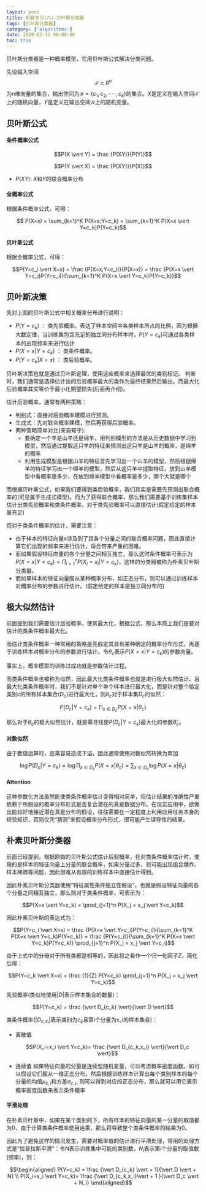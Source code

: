 ```yaml
---
layout: post
title: 机器学习(六)-贝叶斯分类器
tags: [贝叶斯分类器]
category: ['algorithms']
date: 2020-03-31 00:00:06
toc: true
---
```


贝叶斯分类器是一种概率模型，它用贝叶斯公式解决分类问题。

先设输入空间$$\mathcal{X} \subset R^n$$为n维向量的集合，输出空间为$\mathcal{Y} = \{ c_1, c_2, ···, c_k \}$的集合。$X$是定义在输入空间$\mathcal{X}$上的随机向量，$Y$是定义在输出空间$\mathcal{Y}$上的随机变量。

## 贝叶斯公式

#### 条件概率公式

$$P(X \vert Y) = \frac {P(XY)}{P(Y)}$$

$$P(Y \vert X) = \frac {P(XY)}{P(X)}$$

- $P(XY)$: $X$和$Y$的联合概率分布

#### 全概率公式
根据条件概率公式，可得：

$$ P(X=x) = \sum_{k=1}^K P(X=x;Y=c_k) = \sum_{k=1}^K P(X=x \vert Y=c_k)P(Y=c_k)$$

#### 贝叶斯公式
根据全概率公式，可得：

$$P(Y=c_i \vert X=x) = \frac {P(X=x;Y=c_i)}{P(X=x)} = \frac {P(X=x \vert Y=c_i)P(Y=c_i)}{\sum_{k=1}^K P(X=x \vert Y=c_k)P(Y=c_k)}$$


## 贝叶斯决策

先对上面的贝叶斯公式中相关概率分布进行说明：

- $P(Y=c_k)$ ： 类先验概率。表达了样本空间中各类样本所占的比例，因为根据大数定律，当训练集包含充足的独立同分布样本时，$P(Y=c_k)$可通过各类样本的出现频率来进行估计
- $P(X=x \vert Y=c_k)$ ： 类条件概率。
- $P(Y=c_k \vert X=x)$ ： 类后验概率。

贝叶斯决策也就是通过贝叶斯定理，使用这些概率来选择最优的类别标记。
判断时，我们通常是选择估计出的后验概率最大的类作为最终结果然后输出。而最大化后验概率其实等价于最小化期望损失(后面再介绍)。

估计后验概率，通常有两种策略：
- 判别式：直接对后验概率建模进行预测。
- 生成式：先对联合概率建模，然后再获得后验概率。
- 两种策略简单对比(来自知乎):
    - 要确定一个羊是山羊还是绵羊，用判别模型的方法是从历史数据中学习到模型，然后通过提取这只羊的特征来预测出这只羊是山羊的概率，是绵羊的概率
    - 利用生成模型是根据山羊的特征首先学习出一个山羊的模型，然后根据绵羊的特征学习出一个绵羊的模型，然后从这只羊中提取特征，放到山羊模型中看概率是多少，在放到绵羊模型中看概率是多少，哪个大就是哪个

而根据贝叶斯公式，如果我们要得到类后验概率，我们其实是需要先预测出联合概率的(可见属于生成式模型)。而为了获得联合概率，那么我们需要基于训练集样本估计出类先验概率和类条件概率。对于类先验概率可以直接估计(假定给定的样本量充足)

但对于类条件概率的估计，需要注意：
- 由于样本的特征向量$x$涉及到了其各个分量之间的联合概率问题，因此直接计算它们出现的频率来进行估计，将会带来严重的困难。
- 而如果假设特征向量的各个分量之间相互独立，那么这时条件概率可表示为$P(X=x \vert Y=c_k) = \Pi_{i=1}^n P(X_i = x_i \vert Y=c_k)$，这样的分类器被称为朴素贝叶斯分类器。
- 而如果样本的特征向量服从某种概率分布，如正态分布，则可以通过训练样本对概率分布的参数进行估计。(假定给定的样本是独立同分布的)

## 极大似然估计

前面提到我们需要估计后验概率，使其最大化，根据公式，那么本质上我们是要对估计的类条件概率最大化。

而估计类条件概率一种常用的策略是先假定其具有某种确定的概率分布形式，再基于训练样本对概率分布的参数进行估计。令$\theta_c$表示$P(X=x \vert Y=c_k)$的参数向量。

事实上，概率模型的训练过成功就是参数估计过程。

而类条件概率也被称为似然，因此最大化类条件概率也就是进行极大似然估计。且最大化类条件概率时，我们不是针对单个单个样本进行最大化，而是针对整个给定类别$c$的所有样本集合($D_c$)进行最大化，则$\theta_c$对于样本集$D_c$的似然：

$$P(D_c \vert Y=c_k) = \prod_{x\in D_c} P(X=x \vert \theta_c) $$

那么对于$\theta_c$的极大似然估计，就是需寻找使$P(D_c \vert Y=c_k)$最大化的参数$\hat{\theta}_c$。

#### 对数似然

由于数值运算时，连乘容易造成下溢，因此通常使用对数似然转换为累加

$$\log P(D_c \vert Y=c_k) =\log \prod_{x\in D_c} P(X=x \vert \theta_c) = \sum_{x\in D_c} \log P(X=x \vert \theta_c)$$

#### Attention

这种参数化方法虽然能使类条件概率估计变得相对简单，但估计结果的准确性严重依赖于所假设的概率分布形式是否复合潜在的真是数据分布。在现实应用中，欲做出能较好地接近潜在真是分布的假设，往往需要在一定程度上利用应用任务本身的经验知识，否则仅凭“猜测”来假设概率分布形式，很可能产生误导性的结果。

## 朴素贝叶斯分类器

前面已经提到，根据原始的贝叶斯公式估计后验概率，在对类条件概率估计时，使用的是样本的特征向量上分量的联合概率，如果分量过多，则可能出现组合爆炸、样本稀疏等问题，因此很难从有限的训练样本中直接估计得到。

因此朴素贝叶斯分类器使用“特征属性条件独立性假设”，也就是假设特征向量的各个分量之间相互独立，那么则对于类条件概率，可表示为：

$$P(X=x \vert Y=c_k) = \prod_{j=1}^n P(X_j = x_j \vert Y=c_k)$$

因此朴素贝叶斯的表达式为：

$$P(Y=c_i \vert X=x) = \frac {P(X=x \vert Y=c_i)P(Y=c_i)}{\sum_{k=1}^K P(X=x \vert Y=c_k)P(Y=c_k)} = \frac {P(Y=c_i)}{\sum_{k=1}^K P(X=x \vert Y=c_k)P(Y=c_k)} \prod_{j=1}^n P(X_j = x_j \vert Y=c_i)$$

由于上式中的分母对于所有类都是相等的，因此将之看作一个归一化因子$Z$，简化后得：

$$P(Y=c_k \vert X=x) = \frac {1}{Z} P(Y=c_k) \prod_{j=1}^n P(X_j = x_j \vert Y=c_k)$$

先验概率(类似地使用$\vert D \vert$表示样本集合的数量)：

$$P(Y=c_k) = \frac {\vert D_{c_k} \vert}{\vert D \vert}$$

类条件概率($\vert D_{c,x_i} \vert$表示类别为$c_k$且第i个分量为x_i的样本集合)：
- 离散值

    $$P(X_i=x_i \vert Y=c_k)= \frac {\vert D_{c_k,x_i} \vert}{\vert D_c \vert}$$

- 连续值
    如果特征向量的分量是连续型随机变量，可以考虑概率密度函数。如可以假设它们服从一维正态分布。然后根据训练样本计算出每个类别样本的每个分量的均值$\mu_{c,i}$和方差$\sigma_{c,i}$,
    则可以得到对应的正态分布，那么就可以用它表示概率密度函数来表示条件概率


#### 平滑处理

在朴素贝叶斯中，如果在某个类别的下，所有样本的特征向量的某一分量的取值都为0，由于计算类条件概率使用连乘，那么将导致整个类条件概率的结果为0。

因此为了避免这样的情况发生，需要对概率值的估计进行平滑处理，常用的处理方式是"拉普拉斯平滑"：令N表示训练集中可能的类别数，$N_i$表示第i个分量的取值数(频率)，则：

$$\begin{aligned} P(Y=c_k) = \frac {\vert D_{c_k} \vert + 1}{\vert D \vert + N}  \\ P(X_i=x_i \vert Y=c_k)= \frac {\vert D_{c_k,x_i}\vert + 1 }{\vert D_c \vert + N_i}  \end{aligned}$$
